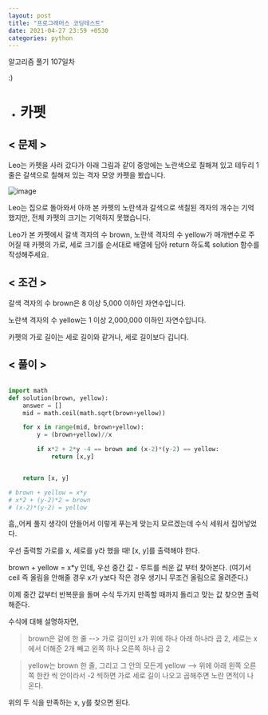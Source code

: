 ```yaml
---
layout: post
title: "프로그래머스 코딩테스트"
date: 2021-04-27 23:59 +0530
categories: python
---
```


알고리즘 풀기 107일차

:)

- # 카펫

>

## < 문제 >

Leo는 카펫을 사러 갔다가 아래 그림과 같이 중앙에는 노란색으로 칠해져 있고 테두리 1줄은 갈색으로 칠해져 있는 격자 모양 카펫을 봤습니다.

![image](https://user-images.githubusercontent.com/50662636/116107001-94de7900-a6ed-11eb-98c2-844e8cdaa448.png)

Leo는 집으로 돌아와서 아까 본 카펫의 노란색과 갈색으로 색칠된 격자의 개수는 기억했지만, 전체 카펫의 크기는 기억하지 못했습니다.

Leo가 본 카펫에서 갈색 격자의 수 brown, 노란색 격자의 수 yellow가 매개변수로 주어질 때 카펫의 가로, 세로 크기를 순서대로 배열에 담아 return 하도록 solution 함수를 작성해주세요.

## < 조건 >

갈색 격자의 수 brown은 8 이상 5,000 이하인 자연수입니다.

노란색 격자의 수 yellow는 1 이상 2,000,000 이하인 자연수입니다.

카펫의 가로 길이는 세로 길이와 같거나, 세로 길이보다 깁니다.

## < 풀이 >

```python

import math
def solution(brown, yellow):
    answer = []
    mid = math.ceil(math.sqrt(brown+yellow))

    for x in range(mid, brown+yellow):
        y = (brown+yellow)//x

        if x*2 + 2*y -4 == brown and (x-2)*(y-2) == yellow:
            return [x,y]


    return [x, y]

# brown + yellow = x*y
# x*2 + (y-2)*2 = brown
# (x-2)*(y-2) = yellow

```

흠,,어케 풀지 생각이 안들어서 이렇게 푸는게 맞는지 모르겠는데 수식 세워서 집어넣었다.

우선 출력할 가로를 x, 세로를 y라 했을 때! [x, y]를 출력해야 한다.

brown + yellow = x\*y 인데, 우선 중간 값 - 루트를 씌운 값 부터 찾아본다. (여기서 ceil 즉 올림을 안해줄 경우 x가 y보다 작은 경우 생기니 무조건 올림으로 올려준다.)

이제 중간 값부터 반복문을 돌며 수식 두가지 만족할 때까지 돌리고 맞는 값 찾으면 출력해준다.

수식에 대해 설명하자면,

> brown은 겉에 한 줄 --> 가로 길이인 x가 위에 하나 아래 하나라 곱 2, 세로는 x에서 더해준 2개 빼고 왼쪽 하나 오른쪽 하나 곱 2

> yellow는 brown 한 줄, 그리고 그 안의 모든게 yellow --> 위에 아래 왼쪽 오른쪽 한칸 씩 안이라서 -2 씩하면 가로 세로 길이 나오고 곱해주면 노란 면적이 나온다.

위의 두 식을 만족하는 x, y를 찾으면 된다.
